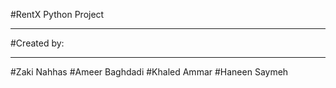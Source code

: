 #RentX Python Project 

***********
#Created by:
***********

#Zaki Nahhas
#Ameer Baghdadi
#Khaled Ammar
#Haneen Saymeh